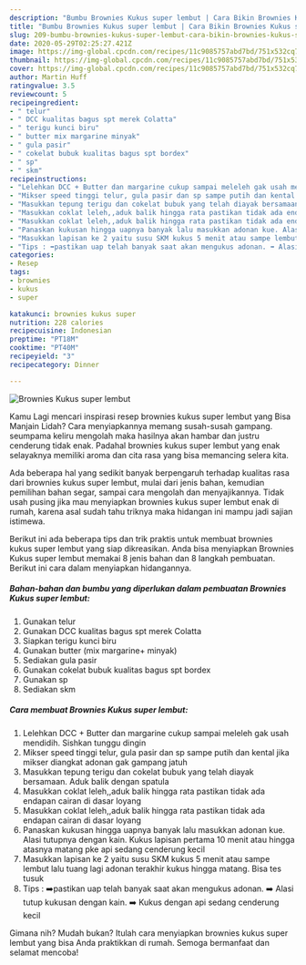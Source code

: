 ```yaml
---
description: "Bumbu Brownies Kukus super lembut | Cara Bikin Brownies Kukus super lembut Yang Sedap"
title: "Bumbu Brownies Kukus super lembut | Cara Bikin Brownies Kukus super lembut Yang Sedap"
slug: 209-bumbu-brownies-kukus-super-lembut-cara-bikin-brownies-kukus-super-lembut-yang-sedap
date: 2020-05-29T02:25:27.421Z
image: https://img-global.cpcdn.com/recipes/11c9085757abd7bd/751x532cq70/brownies-kukus-super-lembut-foto-resep-utama.jpg
thumbnail: https://img-global.cpcdn.com/recipes/11c9085757abd7bd/751x532cq70/brownies-kukus-super-lembut-foto-resep-utama.jpg
cover: https://img-global.cpcdn.com/recipes/11c9085757abd7bd/751x532cq70/brownies-kukus-super-lembut-foto-resep-utama.jpg
author: Martin Huff
ratingvalue: 3.5
reviewcount: 5
recipeingredient:
- " telur"
- " DCC kualitas bagus spt merek Colatta"
- " terigu kunci biru"
- " butter mix margarine minyak"
- " gula pasir"
- " cokelat bubuk kualitas bagus spt bordex"
- " sp"
- " skm"
recipeinstructions:
- "Lelehkan DCC + Butter dan margarine cukup sampai meleleh gak usah mendidih. Sishkan tunggu dingin"
- "Mikser speed tinggi telur, gula pasir dan sp sampe putih dan kental jika mikser diangkat adonan gak gampang jatuh"
- "Masukkan tepung terigu dan cokelat bubuk yang telah diayak bersamaan. Aduk balik dengan spatula"
- "Masukkan coklat leleh,,aduk balik hingga rata pastikan tidak ada endapan cairan di dasar loyang"
- "Masukkan coklat leleh,,aduk balik hingga rata pastikan tidak ada endapan cairan di dasar loyang"
- "Panaskan kukusan hingga uapnya banyak lalu masukkan adonan kue. Alasi tutupnya dengan kain. Kukus lapisan pertama 10 menit atau hingga atasnya matang pke api sedang cenderung kecil"
- "Masukkan lapisan ke 2 yaitu susu SKM kukus 5 menit atau sampe lembut lalu tuang lagi adonan terakhir kukus hingga matang. Bisa tes tusuk"
- "Tips : ➡️pastikan uap telah banyak saat akan mengukus adonan. ➡️ Alasi tutup kukusan dengan kain. ➡️ Kukus dengan api sedang cenderung kecil"
categories:
- Resep
tags:
- brownies
- kukus
- super

katakunci: brownies kukus super 
nutrition: 228 calories
recipecuisine: Indonesian
preptime: "PT18M"
cooktime: "PT40M"
recipeyield: "3"
recipecategory: Dinner

---
```



![Brownies Kukus super lembut](https://img-global.cpcdn.com/recipes/11c9085757abd7bd/751x532cq70/brownies-kukus-super-lembut-foto-resep-utama.jpg)

Kamu Lagi mencari inspirasi resep brownies kukus super lembut yang Bisa Manjain Lidah? Cara menyiapkannya memang susah-susah gampang. seumpama keliru mengolah maka hasilnya akan hambar dan justru cenderung tidak enak. Padahal brownies kukus super lembut yang enak selayaknya memiliki aroma dan cita rasa yang bisa memancing selera kita.

Ada beberapa hal yang sedikit banyak berpengaruh terhadap kualitas rasa dari brownies kukus super lembut, mulai dari jenis bahan, kemudian pemilihan bahan segar, sampai cara mengolah dan menyajikannya. Tidak usah pusing jika mau menyiapkan brownies kukus super lembut enak di rumah, karena asal sudah tahu triknya maka hidangan ini mampu jadi sajian istimewa.




Berikut ini ada beberapa tips dan trik praktis untuk membuat brownies kukus super lembut yang siap dikreasikan. Anda bisa menyiapkan Brownies Kukus super lembut memakai 8 jenis bahan dan 8 langkah pembuatan. Berikut ini cara dalam menyiapkan hidangannya.

<!--inarticleads1-->

##### Bahan-bahan dan bumbu yang diperlukan dalam pembuatan Brownies Kukus super lembut:

1. Gunakan  telur
1. Gunakan  DCC kualitas bagus spt merek Colatta
1. Siapkan  terigu kunci biru
1. Gunakan  butter (mix margarine+ minyak)
1. Sediakan  gula pasir
1. Gunakan  cokelat bubuk kualitas bagus spt bordex
1. Gunakan  sp
1. Sediakan  skm




<!--inarticleads2-->

##### Cara membuat Brownies Kukus super lembut:

1. Lelehkan DCC + Butter dan margarine cukup sampai meleleh gak usah mendidih. Sishkan tunggu dingin
1. Mikser speed tinggi telur, gula pasir dan sp sampe putih dan kental jika mikser diangkat adonan gak gampang jatuh
1. Masukkan tepung terigu dan cokelat bubuk yang telah diayak bersamaan. Aduk balik dengan spatula
1. Masukkan coklat leleh,,aduk balik hingga rata pastikan tidak ada endapan cairan di dasar loyang
1. Masukkan coklat leleh,,aduk balik hingga rata pastikan tidak ada endapan cairan di dasar loyang
1. Panaskan kukusan hingga uapnya banyak lalu masukkan adonan kue. Alasi tutupnya dengan kain. Kukus lapisan pertama 10 menit atau hingga atasnya matang pke api sedang cenderung kecil
1. Masukkan lapisan ke 2 yaitu susu SKM kukus 5 menit atau sampe lembut lalu tuang lagi adonan terakhir kukus hingga matang. Bisa tes tusuk
1. Tips : ➡️pastikan uap telah banyak saat akan mengukus adonan. ➡️ Alasi tutup kukusan dengan kain. ➡️ Kukus dengan api sedang cenderung kecil




Gimana nih? Mudah bukan? Itulah cara menyiapkan brownies kukus super lembut yang bisa Anda praktikkan di rumah. Semoga bermanfaat dan selamat mencoba!
